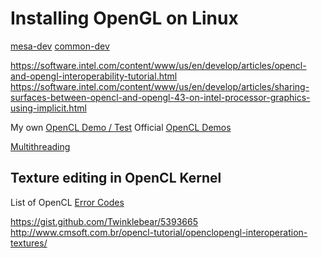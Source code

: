 # Installing OpenGL on Linux
[mesa-dev](https://superuser.com/questions/1099227/installing-opengl-in-linux)
[common-dev](https://askubuntu.com/questions/795647/how-to-install-opengl-4-0-or-4-5-for-developing)

https://software.intel.com/content/www/us/en/develop/articles/opencl-and-opengl-interoperability-tutorial.html
https://software.intel.com/content/www/us/en/develop/articles/sharing-surfaces-between-opencl-and-opengl-43-on-intel-processor-graphics-using-implicit.html

My own [OpenCL Demo / Test](https://gist.github.com/Masteralan/5095f99b3afc7087ddb46ef8cfb20bb3)
Official [OpenCL Demos](https://developer.nvidia.com/opencl)

[Multithreading](https://stackoverflow.com/questions/21663555/run-two-functions-at-the-same-time)


## Texture editing in OpenCL Kernel
List of OpenCL [Error Codes](https://streamhpc.com/blog/2013-04-28/opencl-error-codes/)

https://gist.github.com/Twinklebear/5393665
http://www.cmsoft.com.br/opencl-tutorial/openclopengl-interoperation-textures/
